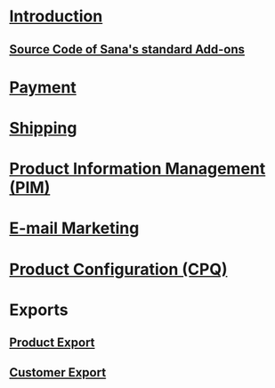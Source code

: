 # [Introduction](index.md)

## [Source Code of Sana's standard Add-ons](introduction/source-code-sana-addons.md)

# [Payment](payment/index.md)

<!-- ## [Settings per payment method](payment/payment-method-settings.md)

## [Extra checkout step](payment/payment-extra-checkout-step.md)

## [Storing sensitive data](payment/store-sensitive-data.md) -->

# [Shipping](shipping/index.md)

# [Product Information Management (PIM)](pim/index.md)

# [E-mail Marketing](email-marketing/index.md)

# [Product Configuration (CPQ)](cpq/index.md)

# Exports

## [Product Export](exports/product-export.md)

## [Customer Export](exports/customer-export.md)